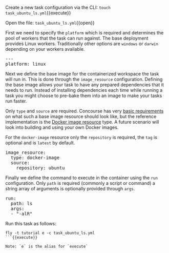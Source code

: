 Create a new task configuration via the CLI: `touch task_ubuntu_ls.yml`{{execute}}

Open the file: `task_ubuntu_ls.yml`{{open}}

First we need to specify the `platform` which is required and determines the pool of workers that the task can run against. The base deployment provides Linux workers. Traditionally other options are `windows` or `darwin` depending on your workers available.

<pre class="file" data-filename="task_ubuntu_ls.yml" data-target="replace">---
platform: linux
</pre>

Next we define the base image for the containerized workspace the task will run in. This is done through the `image_resource` configuration. Defining the base image allows your task to have any prepared dependencies that it needs to run. Instead of installing dependencies each time while running a task you might choose to pre-bake them into an image to make your tasks run faster.

Only `type` and `source` are required. Concourse has very [basic requirements](https://concourse-ci.org/tasks.html#task-image-resource) on what such a base image resource should look like, but the reference implementation is the [Docker image resource](https://github.com/concourse/docker-image-resource) type. A future scenario will look into building and using your own Docker images.

For the `docker-image` resource only the `repository` is required, the `tag` is optional and is `latest` by default.

<pre class="file" data-filename="task_ubuntu_ls.yml" data-target="append">
image_resource:
  type: docker-image
  source:
    repository: ubuntu
</pre>

Finally we define the command to execute in the container using the `run` configuration. Only `path` is required (commonly a script or command) a string array of arguments is optionally provided through `args`.

<pre class="file" data-filename="task_ubuntu_ls.yml" data-target="append">
run:
  path: ls
  args:
  - "-alR"
</pre>

Run this task as follows:

```
fly -t tutorial e -c task_ubuntu_ls.yml
```{{execute}}

Note: `e` is the alias for `execute`
